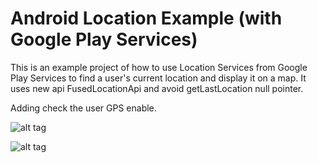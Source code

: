 Android Location Example (with Google Play Services)
========================

This is an example project of how to use Location Services from Google Play Services to find a user's current location and display it on a map. It uses new api FusedLocationApi and avoid getLastLocation null pointer.

Adding check the user GPS enable.

![alt tag](http://i59.tinypic.com/2r6o5qh.jpg)

![alt tag](http://i61.tinypic.com/jh387n.jpg)
